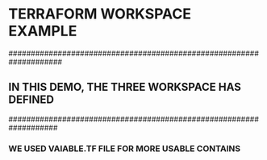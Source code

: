 # TERRAFORM WORKSPACE EXAMPLE

####################################################################

## IN THIS DEMO, THE THREE WORKSPACE HAS DEFINED

###################################################################

### WE USED VAIABLE.TF FILE FOR MORE USABLE CONTAINS


